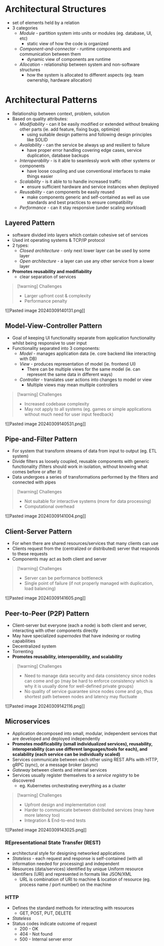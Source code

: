 # Architectural Structures
- set of elements held by a relation
- 3 categories
	- *Module* - partition system into units or modules (eg. database, UI, etc)
		- static view of how the code is organized
	- *Component-and-connector* - runtime components and communication between them
		- dynamic view of components are runtime
	- *Allocation* - relationship between system and non-software structures
		- how the system is allocated to different aspects (eg. team ownership, hardware allocation)
# Architectural Patterns
- Relationship between context, problem, solution
- Based on quality attributes:
	- *Modifiability* - can it be easily modified or extended without breaking other parts (ie. add feature, fixing bugs, optimize)
		- using suitable design patterns and following design principles like SOLID
	- *Availability* - can the service be always up and resilient to failure
		- have proper error handling covering edge cases, service duplication, database backups
	- *Interoperablity* - is it able to seamlessly work with other systems or components
		- have loose coupling and use conventional interfaces to make things easier
	- *Scalability* - is it able to to handle increased traffic
		- ensure sufficient hardware and service instances when deployed
	- *Reusability* - can components be easily reused
		- make components generic and self-contained as well as use standards and best practices to ensure compatibility
	- *Performance* - can it stay responsive (under scaling workload)
## Layered Pattern
- software divided into layers which contain cohesive set of services
- Used int operating systems & TCP/IP protocol
- 2 types:
	- *Closed architecture* - only next lower layer can be used by some layer
	- *Open architecture* - a layer can use any other service from a lower layer
- **Promotes reusability and modifiability**
	- clear separation of services
> [!warning] Challenges
> - Larger upfront cost & complexity
> - Performance penalty

![[Pasted image 20240309140131.png]]
## Model-View-Controller Pattern
- Goal of keeping UI functionality separate from application functionality whilst being responsive to user input
- Functionality separated into 3 components:
	- *Model* - manages application data (ie. core backend like interacting with DB)
	- *View* - produces representation of model (ie. frontend UI)
		- There can be multiple views for the same model (ie. can represent the same data in different ways)
	- *Controller* - translates user actions into changes to model or view
		- Multiple views may mean multiple controllers
> [!warning] Challenges
> - Increased codebase complexity
> - May not apply to all systems (eg. games or simple applications without much need for user input feedback)

![[Pasted image 20240309140531.png]]
## Pipe-and-Filter Pattern
- For system that transform streams of data from input to output (eg. ETL system)
- Divide filters as loosely coupled, reusable components with generic functionality (filters should work in isolation, without knowing what comes before or after it)
- Data undergoes a series of transformations performed by the filters and connected with pipes
> [!warning] Challenges
> - Not suitable for interactive systems (more for data processing)
> - Computational overhead

![[Pasted image 20240309141004.png]]
## Client-Server Pattern
- For when there are shared resources/services that many clients can use
- Clients request from the (centralized or distributed) server that responds to these requests
- Components may act as both client and server
> [!warning] Challenges
> - Server can be performance bottleneck
> - Single point of failure (if not properly managed with duplication, load balancing)

![[Pasted image 20240309141605.png]]
## Peer-to-Peer (P2P) Pattern
- Client-server but everyone (each a node) is both client and server, interacting with other components directly
- May have specialized *supernodes* that have indexing or routing capabilities
- Decentralized system
- Torrenting
- **Promotes reusability, interoperability, and scalability**
> [!warning] Challenges
> - Need to manage data security and data consistency since nodes can come and go (may be hard to enforce consistency which is why it is usually done for well-defined private groups)
> - No quality of service guarantee since nodes come and go, thus shortest path between nodes and latency may fluctuate

![[Pasted image 20240309142116.png]]
## Microservices
- Application decomposed into small, modular, independent services that are developed and deployed independently
- **Promotes modificability (small individualized services), reusability, interoperability (can use different languages/tools for each), and scalability (each service can be individually scaled)**
- Services communicate between each other using REST APIs with HTTP, gRPC (sync), or a message broker (async)
- *Gateway* between clients and internal services
- Services usually register themselves to a *service registry* to be discovered
	- eg. Kubernetes orchestrating everything as a cluster
> [!warning] Challenges
> - Upfront design and implementation cost
> - Harder to communicate between distributed services (may have more latency too)
> - Integration & End-to-end tests

![[Pasted image 20240309143025.png]]
### REpresentational State Transfer (REST)
- architectural style for designing networked applications
- *Stateless* - each request and response is self-contained (with all information needed for processing) and independent
- Resources (data/services) identified by unique Uniform resource Identifiers (URI) and represented in formats like JSON/XML
	- URL is combination of URI to machine & location of resource (eg. process name / port number) on the machine
### HTTP
- Defines the standard methods for interacting with resources
	- GET, POST, PUT, DELETE
- *Stateless*
- Status codes indicate outcome of request
	- 200 - OK
	- 404 - Not found
	- 500 - Internal server error
